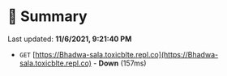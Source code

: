 # 📖 Summary
Last updated: **11/6/2021, 9:21:40 PM**

- `GET` [https://Bhadwa-sala.toxicblte.repl.co](https://Bhadwa-sala.toxicblte.repl.co) - **Down** (157ms)
